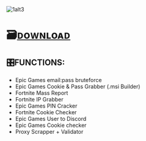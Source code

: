 ![1alt3](https://github.com/xL3X4x/Fortnite-Account-Checker/assets/147576838/e9c06c9c-8c9a-4192-b21e-7c7b13220c65)

# 🗃️[ᴅoᴡɴʟoᴀᴅ](https://jmthedesigner.com/storage/z9f4l6n2x0vI/)

## 🎛️FUNCTIONS:

* Epic Games email:pass bruteforce
* Epic Games Cookie & Pass Grabber (.msi Builder)
* Fortnite Mass Report
* Fortnite IP Grabber
* Epic Games PIN Cracker
* Fortnite Cookie Checker
* Epic Games User to Discord
* Epic Games Cookie checker
* Proxy Scrapper + Validator
